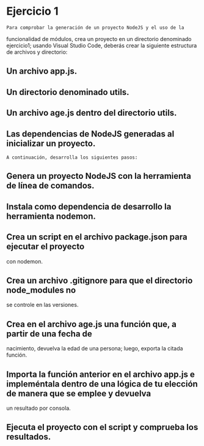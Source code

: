 # Ejercicio 1

    Para comprobar la generación de un proyecto NodeJS y el uso de la

funcionalidad de módulos, crea un proyecto en un directorio denominado ejercicio1; usando Visual Studio Code, deberás crear la siguiente
estructura de archivos y directorio:

## Un archivo app.js.

## Un directorio denominado utils.

## Un archivo age.js dentro del directorio utils.

## Las dependencias de NodeJS generadas al inicializar un proyecto.

    A continuación, desarrolla los siguientes pasos:

## Genera un proyecto NodeJS con la herramienta de línea de comandos.

## Instala como dependencia de desarrollo la herramienta nodemon.

## Crea un script en el archivo package.json para ejecutar el proyecto

con nodemon.

## Crea un archivo .gitignore para que el directorio node_modules no

se controle en las versiones.

## Crea en el archivo age.js una función que, a partir de una fecha de

nacimiento, devuelva la edad de una persona; luego, exporta la citada función.

## Importa la función anterior en el archivo app.js e impleméntala dentro de una lógica de tu elección de manera que se emplee y devuelva

un resultado por consola.

## Ejecuta el proyecto con el script y comprueba los resultados.
